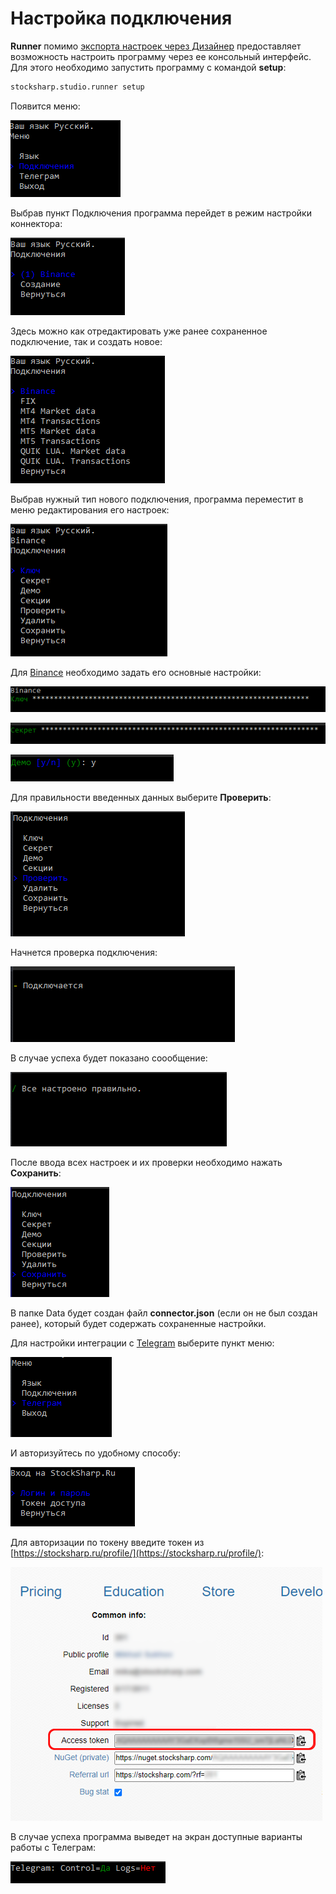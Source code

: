 # Настройка подключения

**Runner** помимо [экспорта настроек через Дизайнер](export_from_designer.md) предоставляет возможность настроить программу через ее консольный интерфейс. Для этого необходимо запустить программу с командой **setup**:

```cmd
stocksharp.studio.runner setup
```

Появится меню:

![runner_setup_1](../../images/runner_setup_1.png)

Выбрав пункт Подключения программа перейдет в режим настройки коннектора:

![runner_setup_2](../../images/runner_setup_2.png)

Здесь можно как отредактировать уже ранее сохраненное подключение, так и создать новое:

![runner_setup_3](../../images/runner_setup_3.png)

Выбрав нужный тип нового подключения, программа переместит в меню редактирования его настроек:

![runner_setup_4](../../images/runner_setup_4.png)

Для [Binance](../api/connectors/crypto_exchanges/binance.md) необходимо задать его основные настройки:

![runner_setup_5](../../images/runner_setup_5.png)

![runner_setup_6](../../images/runner_setup_6.png)

![runner_setup_7](../../images/runner_setup_7.png)

Для правильности введенных данных выберите **Проверить**:

![runner_setup_8](../../images/runner_setup_8.png)

Начнется проверка подключения:

![runner_setup_9](../../images/runner_setup_9.png)

В случае успеха будет показано соообщение:

![runner_setup_10](../../images/runner_setup_10.png)

После ввода всех настроек и их проверки необходимо нажать **Сохранить**:

![runner_setup_11](../../images/runner_setup_11.png)

В папке Data будет создан файл **connector.json** (если он не был создан ранее), который будет содержать сохраненные настройки.

Для настройки интеграции с [Telegram](../telegram_services.md) выберите пункт меню:

![runner_telegram_1](../../images/runner_telegram_1.png)

И авторизуйтесь по удобному способу:

![runner_telegram_2](../../images/runner_telegram_2.png)

Для авторизации по токену введите токен из [https://stocksharp.ru/profile/](https://stocksharp.ru/profile/):

![Profile](../../images/profile.png)

В случае успеха программа выведет на экран доступные варианты работы с Телеграм:

![runner_telegram_3](../../images/runner_telegram_3.png)